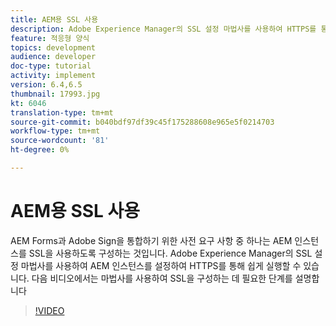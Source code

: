 ```yaml
---
title: AEM용 SSL 사용
description: Adobe Experience Manager의 SSL 설정 마법사를 사용하여 HTTPS를 통해 실행할 AEM 인스턴스를 설정합니다.
feature: 적응형 양식
topics: development
audience: developer
doc-type: tutorial
activity: implement
version: 6.4,6.5
thumbnail: 17993.jpg
kt: 6046
translation-type: tm+mt
source-git-commit: b040bdf97df39c45f175288608e965e5f0214703
workflow-type: tm+mt
source-wordcount: '81'
ht-degree: 0%

---
```



# AEM용 SSL 사용

AEM Forms과 Adobe Sign을 통합하기 위한 사전 요구 사항 중 하나는 AEM 인스턴스를 SSL을 사용하도록 구성하는 것입니다. Adobe Experience Manager의 SSL 설정 마법사를 사용하여 AEM 인스턴스를 설정하여 HTTPS를 통해 쉽게 실행할 수 있습니다.
다음 비디오에서는 마법사를 사용하여 SSL을 구성하는 데 필요한 단계를 설명합니다

>[!VIDEO](https://video.tv.adobe.com/v/17993/?quality=9&learn=on)